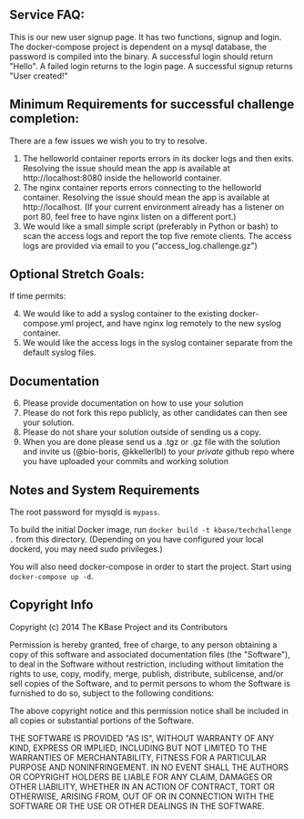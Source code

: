 ## Service FAQ: 
This is our new user signup page. It has two functions, signup and login.  The docker-compose project is dependent on a mysql database, the password is compiled into the binary.  A successful login should return "Hello".  A failed login returns to the login page.  A successful signup returns "User created!"



## Minimum Requirements for successful challenge completion:
There are a few issues we wish you to try to resolve.

1. The helloworld container reports errors in its docker logs and then exits.  Resolving the issue should mean the app is available at http://localhost:8080 inside the helloworld container.
2. The nginx container reports errors connecting to the helloworld container.  Resolving the issue should mean the app is available at http://localhost.  (If your current environment already has a listener on port 80, feel free to have nginx listen on a different port.)
3. We would like a small simple script (preferably in Python or bash) to scan the access logs and report the top five remote clients. The access logs are provided via email to you ("access_log.challenge.gz")

## Optional Stretch Goals:
If time permits: 

4. We would like to add a syslog container to the existing docker-compose.yml project, and have nginx log remotely to the new syslog container.
5. We would like the access logs in the syslog container separate from the default syslog files.

## Documentation
6. Please provide documentation on how to use your solution
7. Please do not fork this repo publicly, as other candidates can then see your solution.
8. Please do not share your solution outside of sending us a copy.
9. When you are done please send us a .tgz or .gz file with the solution and invite us (@bio-boris, @kkellerlbl) to your *private* github repo where you have uploaded your commits and working solution

## Notes and System Requirements
The root password for mysqld is `mypass`.

To build the initial Docker image, run `docker build -t kbase/techchallenge .` from this directory.  (Depending on you have configured your local dockerd, you may need sudo privileges.)

You will also need docker-compose in order to start the project.  Start using `docker-compose up -d`.

## Copyright Info
Copyright (c) 2014 The KBase Project and its Contributors

Permission is hereby granted, free of charge, to any person obtaining a copy of this software and associated documentation files (the "Software"), to deal in the Software without restriction, including without limitation the rights to use, copy, modify, merge, publish, distribute, sublicense, and/or sell copies of the Software, and to permit persons to whom the Software is furnished to do so, subject to the following conditions:

The above copyright notice and this permission notice shall be included in all copies or substantial portions of the Software.

THE SOFTWARE IS PROVIDED "AS IS", WITHOUT WARRANTY OF ANY KIND, EXPRESS OR IMPLIED, INCLUDING BUT NOT LIMITED TO THE WARRANTIES OF MERCHANTABILITY, FITNESS FOR A PARTICULAR PURPOSE AND NONINFRINGEMENT. IN NO EVENT SHALL THE AUTHORS OR COPYRIGHT HOLDERS BE LIABLE FOR ANY CLAIM, DAMAGES OR OTHER LIABILITY, WHETHER IN AN ACTION OF CONTRACT, TORT OR OTHERWISE, ARISING FROM, OUT OF OR IN CONNECTION WITH THE SOFTWARE OR THE USE OR OTHER DEALINGS IN THE SOFTWARE.
